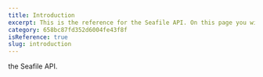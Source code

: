 ```yaml
---
title: Introduction
excerpt: This is the reference for the Seafile API. On this page you will find everything you need to use the Seafile API.
category: 658bc87fd352d6004fe43f8f
isReference: true
slug: introduction
---
```


the Seafile API.  
